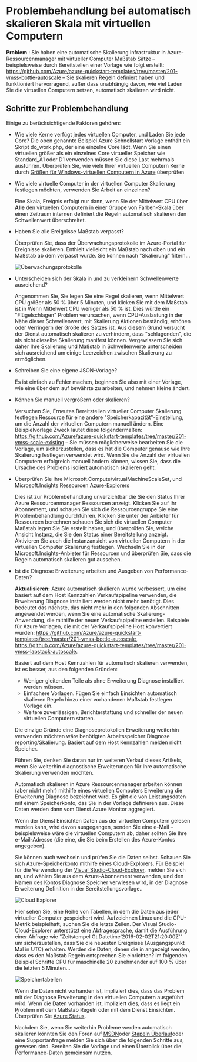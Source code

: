 <properties
    pageTitle="Behandeln von Problemen mit automatisch skalieren mit virtuellen Computern skalieren | Microsoft Azure"
    description="Behandeln von Problemen mit automatisch skalieren mit virtuellen Computern skalieren. Grundlegendes zu häufige Probleme aufgetreten und wie Sie sie auflösen."
    services="virtual-machine-scale-sets"
    documentationCenter=""
    authors="gbowerman"
    manager="timlt"
    editor=""
    tags="azure-resource-manager"/>

<tags
    ms.service="virtual-machine-scale-sets"
    ms.workload="na"
    ms.tgt_pltfrm="windows"
    ms.devlang="na"
    ms.topic="article"
    ms.date="10/28/2016"
    ms.author="guybo"/>

# <a name="troubleshooting-autoscale-with-virtual-machine-scale-sets"></a>Problembehandlung bei automatisch skalieren Skala mit virtuellen Computern

**Problem** : Sie haben eine automatische Skalierung Infrastruktur in Azure-Ressourcenmanager mit virtueller Computer Maßstab Sätze – beispielsweise durch Bereitstellen einer Vorlage wie folgt erstellt: https://github.com/Azure/azure-quickstart-templates/tree/master/201-vmss-bottle-autoscale – Sie skalieren Regeln definiert haben und funktioniert hervorragend, außer dass unabhängig davon, wie viel Laden Sie die virtuellen Computern setzen, automatisch skalieren wird nicht.

## <a name="troubleshooting-steps"></a>Schritte zur Problembehandlung

Einige zu berücksichtigende Faktoren gehören:

- Wie viele Kerne verfügt jedes virtuellen Computer, und Laden Sie jede Core?
 Die oben genannte Beispiel Azure Schnellstart Vorlage enthält ein Skript do_work.php, der eine einzelne Core lädt. Wenn Sie einen virtuellen größer als ein einzelnes Core virtueller Speicher wie Standard_A1 oder D1 verwenden müssen Sie diese Last mehrmals ausführen. Überprüfen Sie, wie viele Ihrer virtuellen Computern Kerne durch [Größen für Windows-virtuellen Computern in Azure](../virtual-machines/virtual-machines-windows-sizes.md) überprüfen

- Wie viele virtuelle Computer in der virtuellen Computer Skalierung festlegen möchten, verwenden Sie Arbeit an einzelnen?

    Eine Skala, Ereignis erfolgt nur dann, wenn Sie der Mittelwert CPU über **Alle** den virtuellen Computern in einer Gruppe von Farben-Skala über einen Zeitraum internen definiert die Regeln automatisch skalieren den Schwellenwert überschreitet.

- Haben Sie alle Ereignisse Maßstab verpasst?

    Überprüfen Sie, dass der Überwachungsprotokolle im Azure-Portal für Ereignisse skalieren. Enthielt vielleicht ein Maßstab nach oben und ein Maßstab ab dem verpasst wurde. Sie können nach "Skalierung" filtern...

    ![Überwachungsprotokolle][audit]

- Unterscheiden sich der Skala in und zu verkleinern Schwellenwerte ausreichend?

    Angenommen Sie, Sie legen Sie eine Regel skalieren, wenn Mittelwert CPU größer als 50 % über 5 Minuten, und klicken Sie mit dem Maßstab ist in Wenn Mittelwert CPU weniger als 50 % ist. Dies würde ein "Flügelschlagen" Problem verursachen, wenn CPU-Auslastung in der Nähe dieser Schwellenwert, mit Skalierung Aktionen beständig, erhöhen oder Verringern der Größe des Satzes ist. Aus diesem Grund versucht der Dienst automatisch skalieren zu verhindern, dass "schlagenden", die als nicht dieselbe Skalierung manifest können. Vergewissern Sie sich daher Ihre Skalierung und Maßstab in Schwellenwerte unterscheiden sich ausreichend um einige Leerzeichen zwischen Skalierung zu ermöglichen.

- Schreiben Sie eine eigene JSON-Vorlage?

    Es ist einfach zu Fehler machen, beginnen Sie also mit einer Vorlage, wie eine über dem auf bewährte zu arbeiten, und nehmen kleine ändert. 

- Können Sie manuell vergrößern oder skalieren?

    Versuchen Sie, Erneutes Bereitstellen virtueller Computer Skalierung festlegen Ressource für eine andere "Speicherkapazität"-Einstellung, um die Anzahl der virtuellen Computern manuell ändern. Eine Beispielvorlage Zweck lautet diese folgendermaßen: https://github.com/Azure/azure-quickstart-templates/tree/master/201-vmss-scale-existing – Sie müssen möglicherweise bearbeiten Sie die Vorlage, um sicherzustellen, dass es hat die Computer genauso wie Ihre Skalierung festlegen verwendet wird. Wenn Sie die Anzahl der virtuellen Computern erfolgreich manuell ändern können, wissen Sie, dass die Ursache des Problems isoliert automatisch skalieren geht.

- Überprüfen Sie Ihre Microsoft.Compute/virtualMachineScaleSet, und Microsoft.Insights Ressourcen [Azure-Explorers](https://resources.azure.com/)

    Dies ist zur Problembehandlung unverzichtbar die Sie den Status Ihrer Azure Ressourcenmanager Ressourcen anzeigt. Klicken Sie auf Ihr Abonnement, und schauen Sie sich die Ressourcengruppe Sie eine Problembehandlung durchführen. Klicken Sie unter der Anbieter für Ressourcen berechnen schauen Sie sich die virtuellen Computer Maßstab legen Sie Sie erstellt haben, und überprüfen Sie, welche Ansicht Instanz, die Sie den Status einer Bereitstellung anzeigt. Aktivieren Sie auch die Instanzansicht von virtuellen Computern in der virtuellen Computer Skalierung festlegen. Wechseln Sie in der Microsoft.Insights-Anbieter für Ressourcen und überprüfen Sie, dass die Regeln automatisch skalieren gut aussehen.

- Ist die Diagnose Erweiterung arbeiten und Ausgeben von Performance-Daten?

    __Aktualisieren:__ Azure automatisch skalieren wurde verbessert, um eine basiert auf dem Host Kennzahlen Verkaufspipeline verwenden, die Erweiterung Diagnose installiert werden nicht mehr benötigt. Dies bedeutet das nächste, das nicht mehr in den folgenden Abschnitten angewendet werden, wenn Sie eine automatische Skalierung-Anwendung, die mithilfe der neuen Verkaufspipeline erstellen. Beispiele für Azure Vorlagen, die mit der Verkaufspipeline Host konvertiert wurden: https://github.com/Azure/azure-quickstart-templates/tree/master/201-vmss-bottle-autoscale, https://github.com/Azure/azure-quickstart-templates/tree/master/201-vmss-lapstack-autoscale. 

    Basiert auf dem Host Kennzahlen für automatisch skalieren verwenden, ist es besser, aus den folgenden Gründen:

    - Weniger gleitenden Teile als ohne Erweiterung Diagnose installiert werden müssen.
    - Einfachere Vorlagen. Fügen Sie einfach Einsichten automatisch skalieren Regeln hinzu einer vorhandenen Maßstab festlegen Vorlage ein.
    - Weitere zuverlässigen, Berichterstattung und schneller der neuen virtuellen Computern starten.

    Die einzige Gründe eine Diagnoseprotokollen Erweiterung weiterhin verwenden möchten wäre benötigten Arbeitsspeicher Diagnose reporting/Skalierung. Basiert auf dem Host Kennzahlen melden nicht Speicher.

    Führen Sie, denken Sie daran nur im weiteren Verlauf dieses Artikels, wenn Sie weiterhin diagnostische Erweiterungen für Ihre automatische Skalierung verwenden möchten.

    Automatisch skalieren in Azure Ressourcenmanager arbeiten können (aber nicht mehr) mithilfe eines virtuellen Computers Erweiterung die Erweiterung Diagnose bezeichnet wird. Es gibt die von Leistungsdaten mit einem Speicherkonto, das Sie in der Vorlage definieren aus. Diese Daten werden dann vom Dienst Azure Monitor aggregiert.

    Wenn der Dienst Einsichten Daten aus der virtuellen Computern gelesen werden kann, wird davon ausgegangen, senden Sie eine e-Mail – beispielsweise wäre die virtuellen Computern ab, daher sollten Sie Ihre e-Mail-Adresse (die eine, die Sie beim Erstellen des Azure-Kontos angegeben).

    Sie können auch wechseln und prüfen Sie die Daten selbst. Schauen Sie sich Azure-Speicherkonto mithilfe eines Cloud-Explorers. Für Beispiel für die Verwendung der [Visual Studio-Cloud-Explorer](https://visualstudiogallery.msdn.microsoft.com/aaef6e67-4d99-40bc-aacf-662237db85a2), melden Sie sich an, und wählen Sie aus dem Azure-Abonnement verwenden, und den Namen des Kontos Diagnose Speicher verwiesen wird, in der Diagnose Erweiterung Definition in der Bereitstellungsvorlage..

    ![Cloud Explorer][explorer]

    Hier sehen Sie, eine Reihe von Tabellen, in dem die Daten aus jeder virtueller Computer gespeichert wird. Aufzeichnen Linux und die CPU-Metrik beispielhaft, suchen Sie die letzte Zeilen. Der Visual Studio-Cloud-Explorer unterstützt eine Abfragesprache, damit die Ausführung einer Abfrage wie "Zeitstempel Gt Datetime'2016-02-02T21:20:00Z'" um sicherzustellen, dass Sie die neuesten Ereignisse (Ausgangspunkt Mal in UTC) erhalten. Werden die Daten, denen die in angezeigt werden, dass es den Maßstab Regeln entsprechen Sie einrichten? Im folgenden Beispiel Schritte CPU für maschinelle 20 zunehmender auf 100 % über die letzten 5 Minuten...

    ![Speichertabellen][tables]

    Wenn die Daten nicht vorhanden ist, impliziert dies, dass das Problem mit der Diagnose Erweiterung in den virtuellen Computern ausgeführt wird. Wenn die Daten vorhanden ist, impliziert dies, dass es liegt ein Problem mit dem Maßstab Regeln oder mit dem Dienst Einsichten. Überprüfen Sie [Azure Status](https://azure.microsoft.com/status/).

    Nachdem Sie, wenn Sie weiterhin Probleme werden automatisch skalieren könnten Sie den Foren auf [MSDN](https://social.msdn.microsoft.com/forums/azure/home?category=windowsazureplatform%2Cazuremarketplace%2Cwindowsazureplatformctp)oder [Stapeln Überlauf](http://stackoverflow.com/questions/tagged/azure)oder eine Supportanfrage melden Sie sich über die folgenden Schritte aus, gewesen sind. Bereiten Sie die Vorlage und einen Überblick über die Performance-Daten gemeinsam nutzen.

[audit]: ./media/virtual-machine-scale-sets-troubleshoot/image3.png
[explorer]: ./media/virtual-machine-scale-sets-troubleshoot/image1.png
[tables]: ./media/virtual-machine-scale-sets-troubleshoot/image4.png
